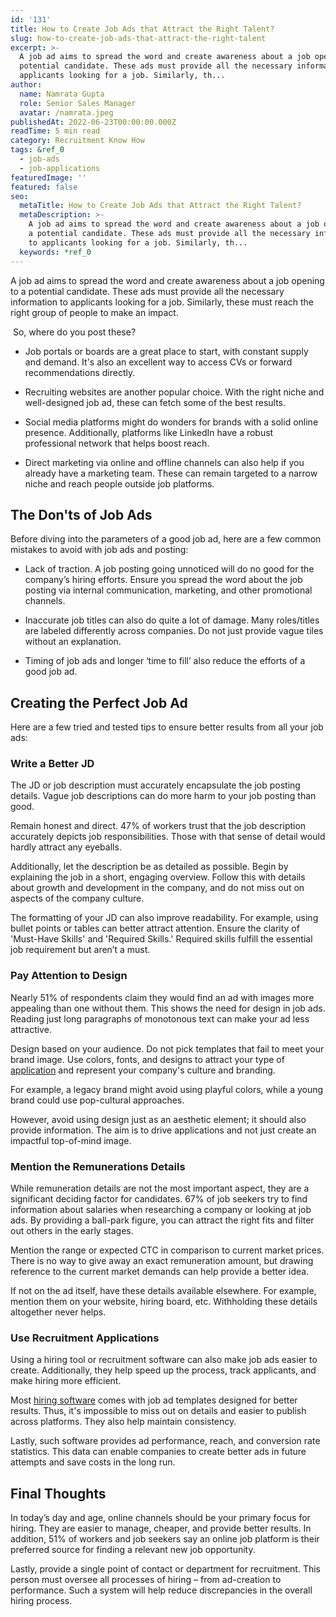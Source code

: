 ```yaml
---
id: '131'
title: How to Create Job Ads that Attract the Right Talent?
slug: how-to-create-job-ads-that-attract-the-right-talent
excerpt: >-
  A job ad aims to spread the word and create awareness about a job opening to a
  potential candidate. These ads must provide all the necessary information to
  applicants looking for a job. Similarly, th...
author:
  name: Namrata Gupta
  role: Senior Sales Manager
  avatar: /namrata.jpeg
publishedAt: 2022-06-23T00:00:00.000Z
readTime: 5 min read
category: Recruitment Know How
tags: &ref_0
  - job-ads
  - job-applications
featuredImage: ''
featured: false
seo:
  metaTitle: How to Create Job Ads that Attract the Right Talent?
  metaDescription: >-
    A job ad aims to spread the word and create awareness about a job opening to
    a potential candidate. These ads must provide all the necessary information
    to applicants looking for a job. Similarly, th...
  keywords: *ref_0
---
```


A job ad aims to spread the word and create awareness about a job opening to a potential candidate. These ads must provide all the necessary information to applicants looking for a job. Similarly, these must reach the right group of people to make an impact. 

<!--more-->

 So, where do you post these? 

- Job portals or boards are a great place to start, with constant supply and demand. It's also an excellent way to access CVs or forward recommendations directly. 

- Recruiting websites are another popular choice. With the right niche and well-designed job ad, these can fetch some of the best results.  
- Social media platforms might do wonders for brands with a solid online presence. Additionally, platforms like LinkedIn have a robust professional network that helps boost reach. 
- Direct marketing via online and offline channels can also help if you already have a marketing team. These can remain targeted to a narrow niche and reach people outside job platforms. 

## The Don'ts of Job Ads

Before diving into the parameters of a good job ad, here are a few common mistakes to avoid with job ads and posting:

- Lack of traction. A job posting going unnoticed will do no good for the company’s hiring efforts. Ensure you spread the word about the job posting via internal communication, marketing, and other promotional channels. 

- Inaccurate job titles can also do quite a lot of damage. Many roles/titles are labeled differently across companies. Do not just provide vague tiles without an explanation. 
- Timing of job ads and longer ‘time to fill’ also reduce the efforts of a good job ad. 

## Creating the Perfect Job Ad 

Here are a few tried and tested tips to ensure better results from all your job ads:

### Write a Better JD

The JD or job description must accurately encapsulate the job posting details. Vague job descriptions can do more harm to your job posting than good.

Remain honest and direct. 47% of workers trust that the job description accurately depicts job responsibilities. Those with that sense of detail would hardly attract any eyeballs.

Additionally, let the description be as detailed as possible. Begin by explaining the job in a short, engaging overview. Follow this with details about growth and development in the company, and do not miss out on aspects of the company culture.

The formatting of your JD can also improve readability. For example, using bullet points or tables can better attract attention. Ensure the clarity of 'Must-Have Skills' and 'Required Skills.' Required skills fulfill the essential job requirement but aren’t a must. 

### Pay Attention to Design

Nearly 51% of respondents claim they would find an ad with images more appealing than one without them. This shows the need for design in job ads. Reading just long paragraphs of monotonous text can make your ad less attractive. 

Design based on your audience. Do not pick templates that fail to meet your brand image. Use colors, fonts, and designs to attract your type of [application](https://www.thetalentpool.ai/blogs/how-improve-job-application-completion-rates/) and represent your company's culture and branding.

For example, a legacy brand might avoid using playful colors, while a young brand could use pop-cultural approaches. 

However, avoid using design just as an aesthetic element; it should also provide information. The aim is to drive applications and not just create an impactful top-of-mind image.  

### Mention the Remunerations Details 

While remuneration details are not the most important aspect, they are a significant deciding factor for candidates. 67% of job seekers try to find information about salaries when researching a company or looking at job ads. By providing a ball-park figure, you can attract the right fits and filter out others in the early stages. 

Mention the range or expected CTC in comparison to current market prices. There is no way to give away an exact remuneration amount, but drawing reference to the current market demands can help provide a better idea. 

If not on the ad itself, have these details available elsewhere. For example, mention them on your website, hiring board, etc. Withholding these details altogether never helps. 

### Use Recruitment Applications

Using a hiring tool or recruitment software can also make job ads easier to create. Additionally, they help speed up the process, track applicants, and make hiring more efficient. 

Most [hiring software](https://www.thetalentpool.ai/) comes with job ad templates designed for better results. Thus, it's impossible to miss out on details and easier to publish across platforms. They also help maintain consistency. 

Lastly, such software provides ad performance, reach, and conversion rate statistics. This data can enable companies to create better ads in future attempts and save costs in the long run. 

## Final Thoughts

In today’s day and age, online channels should be your primary focus for hiring. They are easier to manage, cheaper, and provide better results. In addition, 51% of workers and job seekers say an online job platform is their preferred source for finding a relevant new job opportunity.

Lastly, provide a single point of contact or department for recruitment. This person must oversee all processes of hiring – from ad-creation to performance. Such a system will help reduce discrepancies in the overall hiring process.
